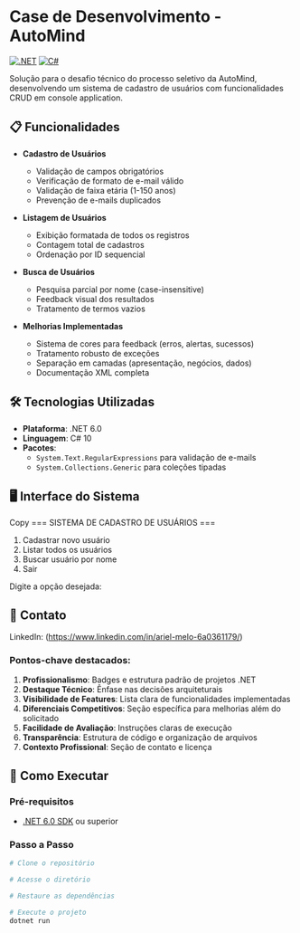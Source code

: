# Case de Desenvolvimento - AutoMind

[![.NET](https://img.shields.io/badge/.NET-6.0-%23512bd4)](https://dotnet.microsoft.com/)
[![C#](https://img.shields.io/badge/C%23-10.0-%23239120)](https://learn.microsoft.com/pt-br/dotnet/csharp/)

Solução para o desafio técnico do processo seletivo da AutoMind, desenvolvendo um sistema de cadastro de usuários com funcionalidades CRUD em console application.

## 📋 Funcionalidades

- **Cadastro de Usuários**
  - Validação de campos obrigatórios
  - Verificação de formato de e-mail válido
  - Validação de faixa etária (1-150 anos)
  - Prevenção de e-mails duplicados
  
- **Listagem de Usuários**
  - Exibição formatada de todos os registros
  - Contagem total de cadastros
  - Ordenação por ID sequencial

- **Busca de Usuários**
  - Pesquisa parcial por nome (case-insensitive)
  - Feedback visual dos resultados
  - Tratamento de termos vazios

- **Melhorias Implementadas**
  - Sistema de cores para feedback (erros, alertas, sucessos)
  - Tratamento robusto de exceções
  - Separação em camadas (apresentação, negócios, dados)
  - Documentação XML completa

## 🛠️ Tecnologias Utilizadas

- **Plataforma**: .NET 6.0
- **Linguagem**: C# 10
- **Pacotes**:
  - `System.Text.RegularExpressions` para validação de e-mails
  - `System.Collections.Generic` para coleções tipadas

## 🖥️ Interface do Sistema
Copy
=== SISTEMA DE CADASTRO DE USUÁRIOS ===
1. Cadastrar novo usuário
2. Listar todos os usuários
3. Buscar usuário por nome
4. Sair

Digite a opção desejada: 

## 📧 Contato
LinkedIn: (https://www.linkedin.com/in/ariel-melo-6a0361179/)

### Pontos-chave destacados:
1. **Profissionalismo**: Badges e estrutura padrão de projetos .NET
2. **Destaque Técnico**: Ênfase nas decisões arquiteturais
3. **Visibilidade de Features**: Lista clara de funcionalidades implementadas
4. **Diferenciais Competitivos**: Seção específica para melhorias além do solicitado
5. **Facilidade de Avaliação**: Instruções claras de execução
6. **Transparência**: Estrutura de código e organização de arquivos
7. **Contexto Profissional**: Seção de contato e licença

## 🚀 Como Executar

### Pré-requisitos
- [.NET 6.0 SDK](https://dotnet.microsoft.com/download/dotnet/6.0) ou superior

### Passo a Passo
```bash
# Clone o repositório

# Acesse o diretório

# Restaure as dependências

# Execute o projeto
dotnet run
